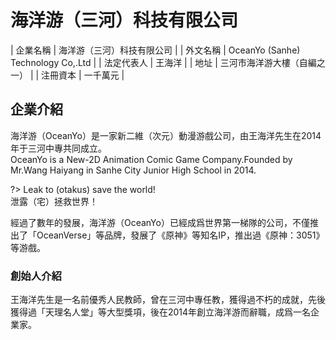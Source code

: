 # 海洋游（三河）科技有限公司

|  企業名稱  |  海洋游（三河）科技有限公司 |
|  外文名稱 |  OceanYo (Sanhe) Technology Co,.Ltd |
|  法定代表人  |  王海洋  |
|  地址 | 三河市海洋游大樓（自編之一） |
|  注冊資本 | 一千萬元 |

## 企業介紹

海洋游（OceanYo）是一家新二維（次元）動漫游戲公司，由王海洋先生在2014年于三河中專共同成立。<br>
OceanYo is a New-2D Animation Comic Game Company.Founded by Mr.Wang Haiyang in Sanhe City Junior High School in 2014.<br>

?> Leak to (otakus) save the world!<br>
泄露（宅）拯救世界！

經過了數年的發展，海洋游（OceanYo）已經成爲世界第一梯隊的公司，不僅推出了「OceanVerse」等品牌，發展了《原神》等知名IP，推出過《原神：3051》等游戲。

### 創始人介紹

王海洋先生是一名前優秀人民教師，曾在三河中專任教，獲得過不朽的成就，先後獲得過「天理名人堂」等大型獎項，後在2014年創立海洋游而辭職，成爲一名企業家。

